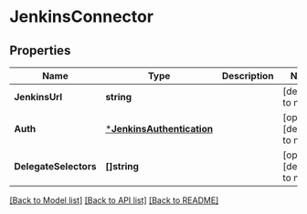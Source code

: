 # JenkinsConnector

## Properties
Name | Type | Description | Notes
------------ | ------------- | ------------- | -------------
**JenkinsUrl** | **string** |  | [default to null]
**Auth** | [***JenkinsAuthentication**](JenkinsAuthentication.md) |  | [optional] [default to null]
**DelegateSelectors** | **[]string** |  | [optional] [default to null]

[[Back to Model list]](../README.md#documentation-for-models) [[Back to API list]](../README.md#documentation-for-api-endpoints) [[Back to README]](../README.md)


